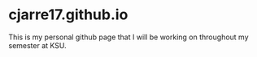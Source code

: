 # cjarre17.github.io
This is my personal github page that I will be working on throughout my semester at KSU.